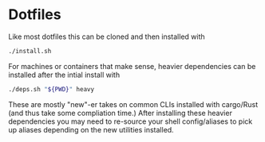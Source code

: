 # Dotfiles

Like most dotfiles this can be cloned and then installed with

```sh
./install.sh
```

For machines or containers that make sense, heavier dependencies can be installed
after the intial install with

```sh
./deps.sh "${PWD}" heavy
```

These are mostly "new"-er takes on common CLIs installed with cargo/Rust (and
thus take some compliation time.)
After installing these heavier dependencies you may need to re-source your
shell config/aliases to pick up aliases depending on the new utilities
installed.
